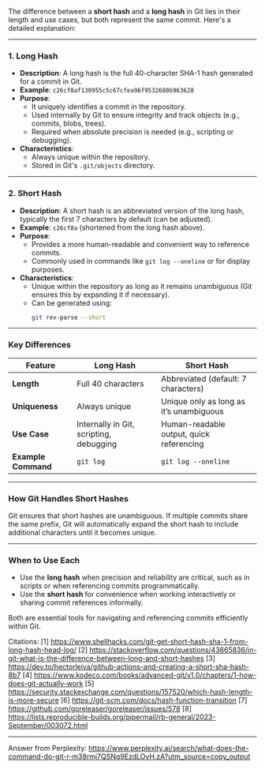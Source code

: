 The difference between a **short hash** and a **long hash** in Git lies in their length and use cases, but both represent the
same commit. Here's a detailed explanation:

---

### **1. Long Hash**

- **Description**: A long hash is the full 40-character SHA-1 hash generated for a commit in Git.
- **Example**: `c26cf8af130955c5c67cfea96f9532680b963628`
- **Purpose**:
  - It uniquely identifies a commit in the repository.
  - Used internally by Git to ensure integrity and track objects (e.g., commits, blobs, trees).
  - Required when absolute precision is needed (e.g., scripting or debugging).
- **Characteristics**:
  - Always unique within the repository.
  - Stored in Git's `.git/objects` directory.

---

### **2. Short Hash**

- **Description**: A short hash is an abbreviated version of the long hash, typically the first 7 characters by default (can
  be adjusted).
- **Example**: `c26cf8a` (shortened from the long hash above).
- **Purpose**:
  - Provides a more human-readable and convenient way to reference commits.
  - Commonly used in commands like `git log --oneline` or for display purposes.
- **Characteristics**:
  - Unique within the repository as long as it remains unambiguous (Git ensures this by expanding it if necessary).
  - Can be generated using:
    ```bash
    git rev-parse --short
    ```

---

### **Key Differences**

| Feature             | Long Hash                               | Short Hash                               |
| ------------------- | --------------------------------------- | ---------------------------------------- |
| **Length**          | Full 40 characters                      | Abbreviated (default: 7 characters)      |
| **Uniqueness**      | Always unique                           | Unique only as long as it’s unambiguous  |
| **Use Case**        | Internally in Git, scripting, debugging | Human-readable output, quick referencing |
| **Example Command** | `git log`                               | `git log --oneline`                      |

---

### **How Git Handles Short Hashes**

Git ensures that short hashes are unambiguous. If multiple commits share the same prefix, Git will automatically expand the
short hash to include additional characters until it becomes unique.

---

### **When to Use Each**

- Use the **long hash** when precision and reliability are critical, such as in scripts or when referencing commits
  programmatically.
- Use the **short hash** for convenience when working interactively or sharing commit references informally.

Both are essential tools for navigating and referencing commits efficiently within Git.

Citations: [1] https://www.shellhacks.com/git-get-short-hash-sha-1-from-long-hash-head-log/ [2]
https://stackoverflow.com/questions/43665836/in-git-what-is-the-difference-between-long-and-short-hashes [3]
https://dev.to/hectorleiva/github-actions-and-creating-a-short-sha-hash-8b7 [4]
https://www.kodeco.com/books/advanced-git/v1.0/chapters/1-how-does-git-actually-work [5]
https://security.stackexchange.com/questions/157520/which-hash-length-is-more-secure [6]
https://git-scm.com/docs/hash-function-transition [7] https://github.com/goreleaser/goreleaser/issues/578 [8]
https://lists.reproducible-builds.org/pipermail/rb-general/2023-September/003072.html

---

Answer from Perplexity:
https://www.perplexity.ai/search/what-does-the-command-do-git-r-m38rmj7QSNq9EzdLOvH.zA?utm_source=copy_output
